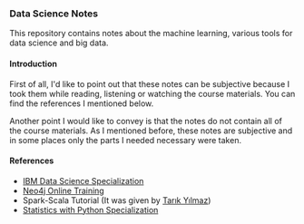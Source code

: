 ### Data Science Notes

This repository contains notes about the machine learning, various tools for data science and big data.

#### Introduction

First of all, I'd like to point out that these notes can be subjective because I took them while reading, listening or
watching the course materials. You can find the references I mentioned below.

Another point I would like to convey is that the notes do not contain all of the course materials. As I mentioned
before, these notes are subjective and in some places only the parts I needed necessary were taken.

#### References

- [IBM Data Science Specialization](https://www.coursera.org/professional-certificates/ibm-data-science)
- [Neo4j Online Training](https://neo4j.com/graphacademy/online-training/introduction-to-neo4j)
- Spark-Scala Tutorial (It was given by [Tarık Yılmaz](https://github.com/trK54Ylmz))
- [Statistics with Python Specialization](https://www.coursera.org/specializations/statistics-with-python)




